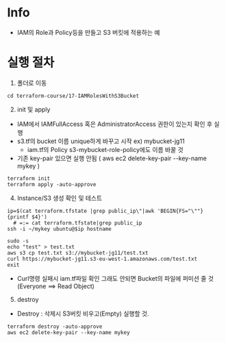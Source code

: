 # Info
* IAM의 Role과 Policy등을 만들고 S3 버킷에 적용하는 예

# 실행 절차
1. 폴더로 이동
```
cd terraform-course/17-IAMRolesWithS3Bucket
```

2. init 및 apply
* IAM에서 IAMFullAccess 혹은 AdministratorAccess 권한이 있는지 확인 후 실행
* s3.tf의  bucket 이름 unique하게 바꾸고 시작 ex) mybucket-jg11
  - iam.tf의 Policy s3-mybucket-role-policy에도 이름 바꿀 것
* 기존 key-pair 있으면 실행 안됨 ( aws ec2 delete-key-pair --key-name mykey
)
```
terraform init
terraform apply -auto-approve
```


4. Instance/S3 생성 확인 및 테스트
```
ip=$(cat terraform.tfstate |grep public_ip\"|awk 'BEGIN{FS="\""}{printf $4}')
  # =:= cat terraform.tfstate|grep public_ip
ssh -i ~/mykey ubuntu@$ip hostname

sudo -s
echo "test" > test.txt
aws s3 cp test.txt s3://mybucket-jg11/test.txt
curl https://mybucket-jg11.s3-eu-west-1.amazonaws.com/test.txt
exit 
```
* Curl명령 실패시 iam.tf파일 확인 그래도 안되면 Bucket의 파일에 퍼미션 줄 것(Everyone ==> Read Object)

5. destroy
* Destroy : 삭제시 S3버킷 비우고(Empty) 실행할 것.
```
terraform destroy -auto-approve
aws ec2 delete-key-pair --key-name mykey
```
